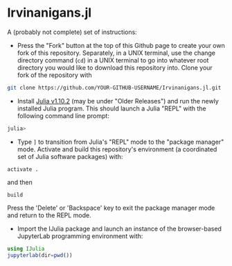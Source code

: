 # Irvinanigans.jl

A (probably not complete) set of instructions:

- Press the "Fork" button at the top of this Github page to create your own fork of this repository. Separately, in a UNIX terminal, use the change directory command (`cd`) in a UNIX terminal to go into whatever root directory you would like to download this repository into. Clone your fork of the repository with
```bash
git clone https://github.com/YOUR-GITHUB-USERNAME/Irvinanigans.jl.git
```

- Install [Julia v1.10.2](https://julialang.org/downloads/#current_stable_release) (may be under "Older Releases") and run the newly installed Julia program. This should launch a Julia "REPL" with the following command line prompt:
```julia
julia>
```

- Type `]` to transition from Julia's "REPL" mode to the "package manager" mode. Activate and build this repository's environment (a coordinated set of Julia software packages) with:
```
activate .
```
and then
```
build
```
Press the 'Delete' or 'Backspace' key to exit the package manager mode and return to the REPL mode.

- Import the IJulia package and launch an instance of the browser-based JupyterLab programming environment with:
```julia
using IJulia
jupyterlab(dir=pwd())
```
